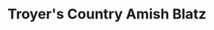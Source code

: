 ---
title: "Troyer's Country Amish Blatz"
url: /fairview/troyers-country-amish-blatz/
shop: Dorfladen
---